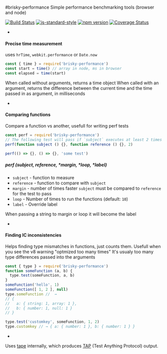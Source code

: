 #brisky-performance
Simple performance benchmarking tools (browser and node)

[![Build Status](https://travis-ci.org/vigour-io/brisky-performance.svg?branch=master)](https://travis-ci.org/vigour-io/brisky-performance)
[![js-standard-style](https://img.shields.io/badge/code%20style-standard-brightgreen.svg)](http://standardjs.com/)
[![npm version](https://badge.fury.io/js/brisky-performance.svg)](https://badge.fury.io/js/brisky-performance)
[![Coverage Status](https://coveralls.io/repos/github/vigour-io/brisky-performance/badge.svg?branch=master)](https://coveralls.io/github/vigour-io/brisky-performance?branch=master)

-
#### Precise time measurement

uses `hrTime`, `webkit.performance` or `Date.now`

```javascript
const { time } = require('brisky-performance')
const start = time() // array in node, ms in browser
const elapsed = time(start)
```

When called without arguments, returns a time object
When called with an argument, returns the difference between the current time and the time passed in as argument, in milliseconds

-
#### Comparing functions

Compare a function vs another, usefull for writing perf tests

```javascript
const perf = require('brisky-performance')
// The following test will pass if `subject` executes at least 2 times as fast as `reference`
perf(function subject () {}, function reference () {}, 2)

perf(() => {}, () => {}, 'some test')
```

##### perf (subject, reference, *margin, *loop, *label)
- `subject` - function to measure
- `reference` - function to compare with `subject`
- `margin` - number of times faster `subject` must be compared to `reference` for the test to pass
- `loop` - Number of times to run the functions (default: `10`)
- `label` - Override label

When passing a string to margin or loop it will become the label

-
#### Finding IC inconsistencies

Helps finding type mismatches in functions, just counts them.
Usefull when you see the v8 warning "optmized too many times"
It's usualy too many type differences passed into the arguments

```javascript
const { type } = require('brisky-performance')
function someFunction (a, b) {
  type.test(someFunction, a, b)
}
someFunction('hello', 1)
someFunction([ 1, 2 ], null)
type.someFunction //  →
// {
//   a: { string: 1, array: 1 },
//   b: { number: 1, null: 1 }
// }

type.test('customkey', someFunction, 1, 2)
type.customkey // → { a: { number: 1 }, b: { number: 1 } }
```

-
Uses [tape](https://www.npmjs.com/package/tape) internally, which produces [TAP](https://testanything.org/) (Test Anything Protocol) output.
